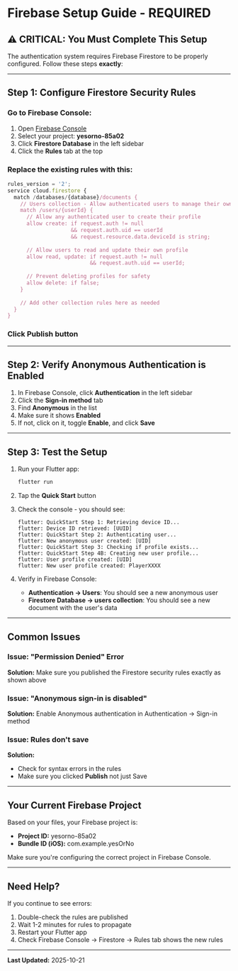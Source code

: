 # Firebase Setup Guide - REQUIRED

## ⚠️ CRITICAL: You Must Complete This Setup

The authentication system requires Firebase Firestore to be properly configured. Follow these steps **exactly**:

---

## Step 1: Configure Firestore Security Rules

### Go to Firebase Console:
1. Open [Firebase Console](https://console.firebase.google.com)
2. Select your project: **yesorno-85a02**
3. Click **Firestore Database** in the left sidebar
4. Click the **Rules** tab at the top

### Replace the existing rules with this:

```javascript
rules_version = '2';
service cloud.firestore {
  match /databases/{database}/documents {
    // Users collection - Allow authenticated users to manage their own profile
    match /users/{userId} {
      // Allow any authenticated user to create their profile
      allow create: if request.auth != null 
                    && request.auth.uid == userId
                    && request.resource.data.deviceId is string;
      
      // Allow users to read and update their own profile
      allow read, update: if request.auth != null 
                          && request.auth.uid == userId;
      
      // Prevent deleting profiles for safety
      allow delete: if false;
    }
    
    // Add other collection rules here as needed
  }
}
```

### Click **Publish** button

---

## Step 2: Verify Anonymous Authentication is Enabled

1. In Firebase Console, click **Authentication** in the left sidebar
2. Click the **Sign-in method** tab
3. Find **Anonymous** in the list
4. Make sure it shows **Enabled**
5. If not, click on it, toggle **Enable**, and click **Save**

---

## Step 3: Test the Setup

1. Run your Flutter app:
   ```bash
   flutter run
   ```

2. Tap the **Quick Start** button

3. Check the console - you should see:
   ```
   flutter: QuickStart Step 1: Retrieving device ID...
   flutter: Device ID retrieved: [UUID]
   flutter: QuickStart Step 2: Authenticating user...
   flutter: New anonymous user created: [UID]
   flutter: QuickStart Step 3: Checking if profile exists...
   flutter: QuickStart Step 4B: Creating new user profile...
   flutter: User profile created: [UID]
   flutter: New user profile created: PlayerXXXX
   ```

4. Verify in Firebase Console:
   - **Authentication → Users**: You should see a new anonymous user
   - **Firestore Database → users collection**: You should see a new document with the user's data

---

## Common Issues

### Issue: "Permission Denied" Error
**Solution:** Make sure you published the Firestore security rules exactly as shown above

### Issue: "Anonymous sign-in is disabled"
**Solution:** Enable Anonymous authentication in Authentication → Sign-in method

### Issue: Rules don't save
**Solution:** 
- Check for syntax errors in the rules
- Make sure you clicked **Publish** not just Save

---

## Your Current Firebase Project

Based on your files, your Firebase project is:
- **Project ID:** yesorno-85a02
- **Bundle ID (iOS):** com.example.yesOrNo

Make sure you're configuring the correct project in Firebase Console.

---

## Need Help?

If you continue to see errors:
1. Double-check the rules are published
2. Wait 1-2 minutes for rules to propagate
3. Restart your Flutter app
4. Check Firebase Console → Firestore → Rules tab shows the new rules

---

**Last Updated:** 2025-10-21

